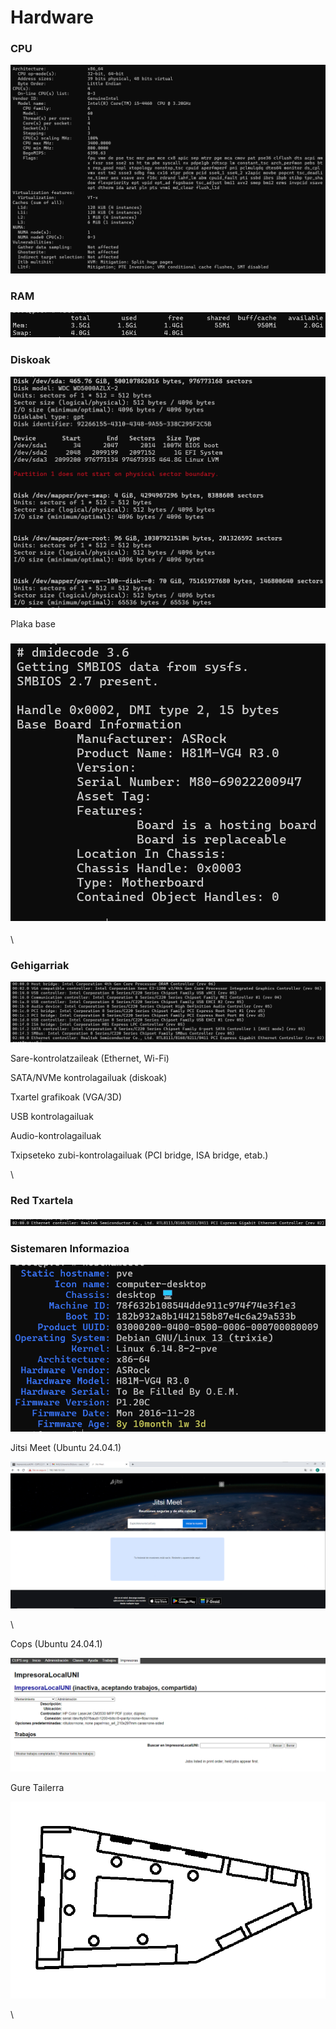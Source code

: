 # Hardware

### CPU

![](<.gitbook/assets/unknown (19).png>)

### RAM

![](<.gitbook/assets/unknown (20).png>)

### Diskoak

![](<.gitbook/assets/unknown (21).png>)



Plaka base&#x20;

### ![](<.gitbook/assets/unknown (22).png>)

\


### Gehigarriak

![](<.gitbook/assets/unknown (23).png>)

Sare-kontrolatzaileak (Ethernet, Wi-Fi)&#x20;

SATA/NVMe kontrolagailuak (diskoak)&#x20;

Txartel grafikoak (VGA/3D)&#x20;

USB kontrolagailuak&#x20;

Audio-kontrolagailuak&#x20;

Txipseteko zubi-kontrolagailuak (PCI bridge, ISA bridge, etab.)

\


### Red Txartela

![](<.gitbook/assets/unknown (24).png>)

### Sistemaren Informazioa

![](<.gitbook/assets/unknown (25).png>)



Jitsi Meet (Ubuntu 24.04.1)

![](<.gitbook/assets/unknown (26).png>)

\


Cops (Ubuntu 24.04.1)

![](<.gitbook/assets/unknown (27).png>)



Gure Tailerra

![](<.gitbook/assets/unknown (1).png>)

\
